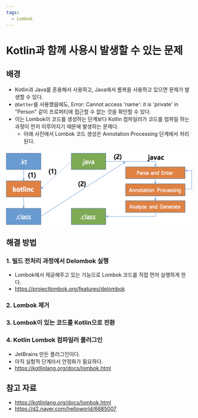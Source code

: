 ```yaml
---
tags:
  - Lombok
---
```

# Kotlin과 함께 사용시 발생할 수 있는 문제

## 배경

- Kotlin과 Java를 혼용해서 사용하고, Java에서 롬복을 사용하고 있으면 문제가 발생할 수 있다.
- `@Getter`를 사용했음에도, Error: Cannot access 'name': it is 'private' in "Person" 같이 프로퍼티에 접근할 수 없는 것을 확인할 수 있다.
- 이는 Lombok이 코드를 생성하는 단계보다 Kotlin 컴파일러가 코드를 컴파일 하는 과정이 먼저 이루어지기 때문에 발생하는 문제다.
	- 아래 사진에서 Lombok 코드 생성은 Annotation Processing 단계에서 처리된다.

![](assets/Pasted%20image%2020230315194000.png)

## 해결 방법

### 1. 빌드 전처리 과정에서 Delombok 실행

- Lombok에서 제공해주고 있는 기능으로 Lombok 코드를 직접 먼저 실행하게 한다.
- https://projectlombok.org/features/delombok

### 2. Lombok 제거

### 3. Lombok이 있는 코드를 Kotlin으로 전환

### 4. Kotlin Lombok 컴파일러 플러그인

- JetBrains 만든 플러그인이다.
- 아직 실험적 단계라서 안정화가 필요하다.
- https://kotlinlang.org/docs/lombok.html

## 참고 자료

- https://kotlinlang.org/docs/lombok.html
- https://d2.naver.com/helloworld/6685007